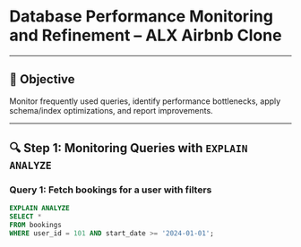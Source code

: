 # Database Performance Monitoring and Refinement – ALX Airbnb Clone

---

## 🎯 Objective

Monitor frequently used queries, identify performance bottlenecks, apply schema/index optimizations, and report improvements.

---

## 🔍 Step 1: Monitoring Queries with `EXPLAIN ANALYZE`

### Query 1: Fetch bookings for a user with filters
```sql
EXPLAIN ANALYZE
SELECT *
FROM bookings
WHERE user_id = 101 AND start_date >= '2024-01-01';
